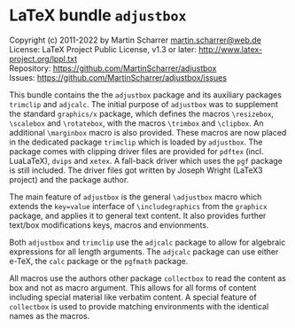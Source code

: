 LaTeX bundle `adjustbox`
========================
Copyright (c) 2011-2022 by Martin Scharrer <martin.scharrer@web.de>  
License: LaTeX Project Public License, v1.3 or later: http://www.latex-project.org/lppl.txt  
Repository: https://github.com/MartinScharrer/adjustbox  
Issues: https://github.com/MartinScharrer/adjustbox/issues  

This bundle contains the the `adjustbox` package and its auxiliary packages `trimclip` and `adjcalc`.
The initial purpose of `adjustbox` was to supplement the standard `graphics/x` package, 
which defines the macros `\resizebox`, `\scalebox` and `\rotatebox`, with the macros `\trimbox` and `\clipbox`.
An additional `\marginbox` macro is also provided.
These macros are now placed in the dedicated package `trimclip` which is loaded by `adjustbox`.
The package comes with clipping driver files are provided for `pdftex` (incl. LuaLaTeX), `dvips` and `xetex`. A
fall-back driver which uses the `pgf` package is still included. 
The driver files got written by Joseph Wright (LaTeX3 project) and the package author.

The main feature of `adjustbox` is the general `\adjustbox` macro which extends the `key=value`
interface of `\includegraphics` from the `graphicx` package, and applies it to general text
content. It also provides further text/box modifications keys, macros and envionments.

Both `adjustbox` and `trimclip` use the `adjcalc` package to allow for algebraic expressions for all length
arguments. The `adjcalc` package can use either e-TeX, the `calc` package or the `pgfmath` package.

All macros use the authors other package `collectbox` to read the content as box and not as
macro argument. This allows for all forms of content including special material like verbatim content.
A special feature of `collectbox` is used to provide matching environments with the identical names as the
macros.

